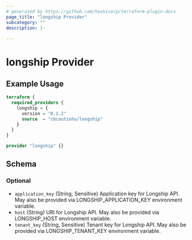 ```yaml
---
# generated by https://github.com/hashicorp/terraform-plugin-docs
page_title: "longship Provider"
subcategory: ""
description: |-
  
---
```


# longship Provider



## Example Usage

```terraform
terraform {
  required_providers {
    longship = {
      version = "0.1.2"
      source  = "cbcoutinho/longship"
    }
  }
}

provider "longship" {}
```

<!-- schema generated by tfplugindocs -->
## Schema

### Optional

- `application_key` (String, Sensitive) Application key for Longship API. May also be provided via LONGSHIP_APPLICATION_KEY environment variable.
- `host` (String) URI for Longship API. May also be provided via LONGSHIP_HOST environment variable.
- `tenant_key` (String, Sensitive) Tenant key for Longship API. May also be provided via LONGSHIP_TENANT_KEY environment variable.
